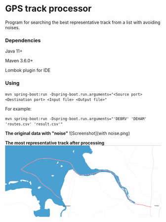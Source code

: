 # GPS track processor
Program for searching the best representative track from a list with avoiding noises.

### Dependencies
Java 11+

Maven 3.6.0+

Lombok plugin for IDE

### Using

`mvn spring-boot:run -Dspring-boot.run.arguments="<Source port> <Destination port> <Input file> <Output file>"`

For example:

`mvn spring-boot:run -Dspring-boot.run.arguments="'DEBRV' 'DEHAM' 'routes.csv' 'result.csv'"`

**The original data with "noise"**
![Screenshot](with noise.png)

**The most representative track after processing**
![Screenshot](result.png)